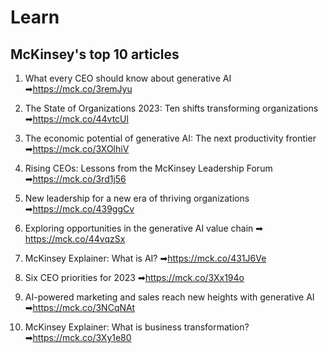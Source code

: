 # Learn

## McKinsey's top 10 articles
1. What every CEO should know about generative AI ➡https://mck.co/3remJyu

2. The State of Organizations 2023: Ten shifts transforming organizations ➡https://mck.co/44vtcUl

3. The economic potential of generative AI: The next productivity frontier ➡https://mck.co/3XOlhiV

4. Rising CEOs: Lessons from the McKinsey Leadership Forum ➡https://mck.co/3rd1j56

5. New leadership for a new era of thriving organizations ➡https://mck.co/439ggCv

6. Exploring opportunities in the generative AI value chain ➡ https://mck.co/44vqzSx

7. McKinsey Explainer: What is AI? ➡https://mck.co/431J6Ve

8. Six CEO priorities for 2023 ➡https://mck.co/3Xx194o

9. AI-powered marketing and sales reach new heights with generative AI ➡https://mck.co/3NCqNAt

10. McKinsey Explainer: What is business transformation? ➡https://mck.co/3Xy1e80

